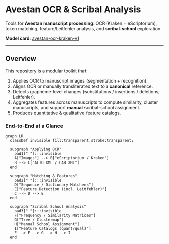 # Avestan OCR & Scribal Analysis

Tools for **Avestan manuscript processing**: OCR (Kraken + eScriptorium), token matching, feature/Leitfehler analysis, and **scribal-school** exploration.

**Model card:** [avestan-ocr-kraken-v1](https://huggingface.co/Nikyek/avestan-ocr-kraken-v1)

---

## Overview

This repository is a modular toolkit that:

1. Applies OCR to manuscript images (segmentation + recognition).
2. Aligns OCR or manually transliterated text to a **canonical** reference.
3. Detects grapheme-level changes (substitutions / insertions / deletions; Leitfehler).
4. Aggregates features across manuscripts to compute similarity, cluster manuscripts, and support **manual** scribal-school assignment.
5. Produces quantitative & qualitative feature catalogs.

### End-to-End at a Glance

```mermaid
graph LR
  classDef invisible fill:transparent,stroke:transparent;

  subgraph "Applying OCR"
    pad1[" "]:::invisible
    A["Images"] --> B["eScriptorium / Kraken"]
    B --> C["ALTO XML / CAB XML"]
  end

  subgraph "Matching & Features"
    pad2[" "]:::invisible
    D["Sequence / Dictionary Matchers"]
    E["Feature Detection (incl. Leitfehler)"]
    C --> D --> E
  end

  subgraph "Scribal School Analysis"
    pad3[" "]:::invisible
    F["Frequency / Similarity Matrices"]
    G["Tree / Clustermap"]
    H["Manual School Assignment"]
    I["Feature Catalogs (quant/qual)"]
    E --> F --> G --> H --> I
  end
```
